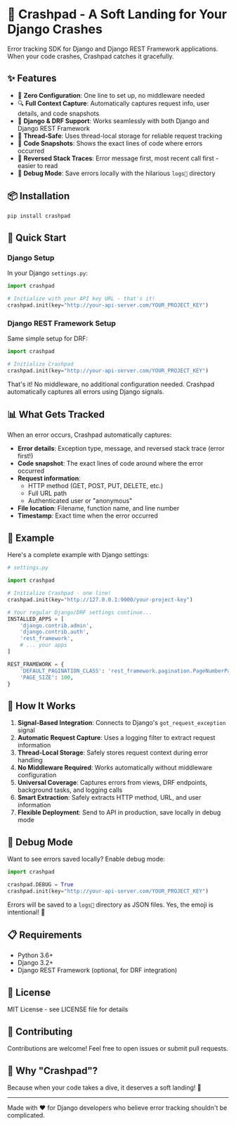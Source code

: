 # 🛟 Crashpad - A Soft Landing for Your Django Crashes

Error tracking SDK for Django and Django REST Framework applications. When your code crashes, Crashpad catches it gracefully.

## ✨ Features

- 🎯 **Zero Configuration**: One line to set up, no middleware needed
- 🔍 **Full Context Capture**: Automatically captures request info, user details, and code snapshots
- 🚀 **Django & DRF Support**: Works seamlessly with both Django and Django REST Framework
- 🧵 **Thread-Safe**: Uses thread-local storage for reliable request tracking
- 📸 **Code Snapshots**: Shows the exact lines of code where errors occurred
- 🔄 **Reversed Stack Traces**: Error message first, most recent call first - easier to read
- 🤮 **Debug Mode**: Save errors locally with the hilarious `logs🤮` directory

## 📦 Installation

```bash
pip install crashpad
```

## 🚀 Quick Start

### Django Setup

In your Django `settings.py`:

```python
import crashpad

# Initialize with your API key URL - that's it!
crashpad.init(key="http://your-api-server.com/YOUR_PROJECT_KEY")
```

### Django REST Framework Setup

Same simple setup for DRF:

```python
import crashpad

# Initialize Crashpad
crashpad.init(key="http://your-api-server.com/YOUR_PROJECT_KEY")
```

That's it! No middleware, no additional configuration needed. Crashpad automatically captures all errors using Django signals.

## 📊 What Gets Tracked

When an error occurs, Crashpad automatically captures:

- **Error details**: Exception type, message, and reversed stack trace (error first!)
- **Code snapshot**: The exact lines of code around where the error occurred
- **Request information**:
  - HTTP method (GET, POST, PUT, DELETE, etc.)
  - Full URL path
  - Authenticated user or "anonymous"
- **File location**: Filename, function name, and line number
- **Timestamp**: Exact time when the error occurred

## 🎯 Example

Here's a complete example with Django settings:

```python
# settings.py

import crashpad

# Initialize Crashpad - one line!
crashpad.init(key="http://127.0.0.1:9000/your-project-key")

# Your regular Django/DRF settings continue...
INSTALLED_APPS = [
    'django.contrib.admin',
    'django.contrib.auth',
    'rest_framework',
    # ... your apps
]

REST_FRAMEWORK = {
    'DEFAULT_PAGINATION_CLASS': 'rest_framework.pagination.PageNumberPagination',
    'PAGE_SIZE': 100,
}
```

## 🔧 How It Works

1. **Signal-Based Integration**: Connects to Django's `got_request_exception` signal
2. **Automatic Request Capture**: Uses a logging filter to extract request information
3. **Thread-Local Storage**: Safely stores request context during error handling
4. **No Middleware Required**: Works automatically without middleware configuration
5. **Universal Coverage**: Captures errors from views, DRF endpoints, background tasks, and logging calls
6. **Smart Extraction**: Safely extracts HTTP method, URL, and user information
7. **Flexible Deployment**: Send to API in production, save locally in debug mode

## 🐛 Debug Mode

Want to see errors saved locally? Enable debug mode:

```python
import crashpad

crashpad.DEBUG = True
crashpad.init(key="http://your-api-server.com/YOUR_PROJECT_KEY")
```

Errors will be saved to a `logs🤮` directory as JSON files. Yes, the emoji is intentional! 🤮

## 📋 Requirements

- Python 3.6+
- Django 3.2+
- Django REST Framework (optional, for DRF integration)

## 📄 License

MIT License - see LICENSE file for details

## 🤝 Contributing

Contributions are welcome! Feel free to open issues or submit pull requests.

## 🎯 Why "Crashpad"?

Because when your code takes a dive, it deserves a soft landing! 🛟

---

Made with ❤️ for Django developers who believe error tracking shouldn't be complicated.
